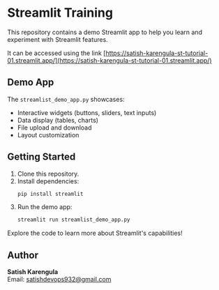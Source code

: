 # Streamlit Training

This repository contains a demo Streamlit app to help you learn and experiment with Streamlit features.

It can be accessed using the link [https://satish-karengula-st-tutorial-01.streamlit.app/](https://satish-karengula-st-tutorial-01.streamlit.app/)

## Demo App

The `streamlist_demo_app.py` showcases:

- Interactive widgets (buttons, sliders, text inputs)
- Data display (tables, charts)
- File upload and download
- Layout customization

## Getting Started

1. Clone this repository.
2. Install dependencies:
    ```bash
    pip install streamlit
    ```
3. Run the demo app:
    ```bash
    streamlit run streamlist_demo_app.py
    ```

Explore the code to learn more about Streamlit's capabilities!

## Author

**Satish Karengula**  
Email: [satishdevops932@gmail.com](mailto:satishdevops932@gmail.com)
